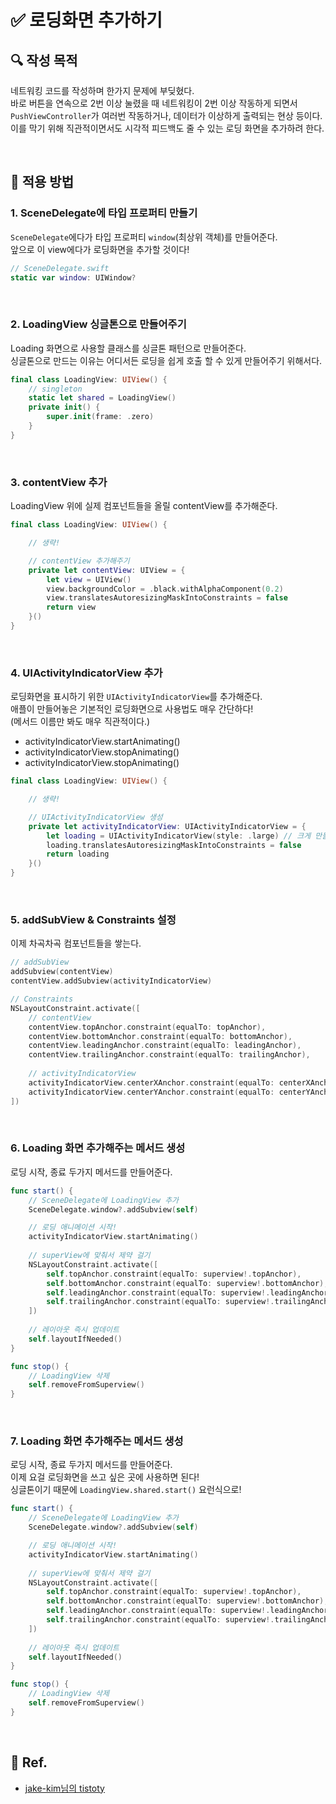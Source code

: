 # ✅ 로딩화면 추가하기

## **🔍** 작성 목적

네트워킹 코드를 작성하며 한가지 문제에 부딪혔다.   
바로 버튼을 연속으로 2번 이상 눌렸을 때 네트워킹이 2번 이상 작동하게 되면서   
`PushViewController`가 여러번 작동하거나, 데이터가 이상하게 출력되는 현상 등이다.   
이를 막기 위해 직관적이면서도 시각적 피드백도 줄 수 있는 로딩 화면을 추가하려 한다.

<br>

## 📌 적용 방법

### 1. SceneDelegate에 타입 프로퍼티 만들기

`SceneDelegate`에다가 타입 프로퍼티 `window`(최상위 객체)를 만들어준다.   
앞으로 이 view에다가 로딩화면을 추가할 것이다!

~~~swift
// SceneDelegate.swift
static var window: UIWindow?
~~~

<br>

### 2. LoadingView 싱글톤으로 만들어주기

Loading 화면으로 사용할 클래스를 싱글톤 패턴으로 만들어준다.   
싱글톤으로 만드는 이유는 어디서든 로딩을 쉽게 호출 할 수 있게 만들어주기 위해서다.

~~~swift
final class LoadingView: UIView() {
    // singleton
    static let shared = LoadingView()
    private init() {
        super.init(frame: .zero)
    }
}
~~~

<br>

### 3. contentView 추가

LoadingView 위에 실제 컴포넌트들을 올릴 contentView를 추가해준다.

~~~swift
final class LoadingView: UIView() {

    // 생략!

    // contentView 추가해주기
    private let contentView: UIView = {
        let view = UIView()
        view.backgroundColor = .black.withAlphaComponent(0.2)
        view.translatesAutoresizingMaskIntoConstraints = false
        return view
    }()
}
~~~

<br>

### 4. UIActivityIndicatorView 추가

로딩화면을 표시하기 위한 `UIActivityIndicatorView`를 추가해준다.   
애플이 만들어놓은 기본적인 로딩화면으로 사용법도 매우 간단하다!   
(메서드 이름만 봐도 매우 직관적이다.)   

- activityIndicatorView.startAnimating()
- activityIndicatorView.stopAnimating()
- activityIndicatorView.stopAnimating()

~~~swift
final class LoadingView: UIView() {

    // 생략!

    // UIActivityIndicatorView 생성
    private let activityIndicatorView: UIActivityIndicatorView = {
        let loading = UIActivityIndicatorView(style: .large) // 크게 만들어줄텨
        loading.translatesAutoresizingMaskIntoConstraints = false
        return loading
    }()
}
~~~

<br>

### 5. addSubView & Constraints 설정

이제 차곡차곡 컴포넌트들을 쌓는다.

~~~swift
// addSubView
addSubview(contentView)
contentView.addSubview(activityIndicatorView)

// Constraints
NSLayoutConstraint.activate([
    // contentView
    contentView.topAnchor.constraint(equalTo: topAnchor),
    contentView.bottomAnchor.constraint(equalTo: bottomAnchor),
    contentView.leadingAnchor.constraint(equalTo: leadingAnchor),
    contentView.trailingAnchor.constraint(equalTo: trailingAnchor),
    
    // activityIndicatorView
    activityIndicatorView.centerXAnchor.constraint(equalTo: centerXAnchor),
    activityIndicatorView.centerYAnchor.constraint(equalTo: centerYAnchor),
])
~~~

<br>

### 6. Loading 화면 추가해주는 메서드 생성

로딩 시작, 종료 두가지 메서드를 만들어준다.

~~~swift
func start() {
    // SceneDelegate에 LoadingView 추가
    SceneDelegate.window?.addSubview(self)

    // 로딩 애니메이션 시작!
    activityIndicatorView.startAnimating()
    
    // superView에 맞춰서 제약 걸기
    NSLayoutConstraint.activate([
        self.topAnchor.constraint(equalTo: superview!.topAnchor),
        self.bottomAnchor.constraint(equalTo: superview!.bottomAnchor),
        self.leadingAnchor.constraint(equalTo: superview!.leadingAnchor),
        self.trailingAnchor.constraint(equalTo: superview!.trailingAnchor),
    ])
    
    // 레이아웃 즉시 업데이트
    self.layoutIfNeeded()
}

func stop() {
    // LoadingView 삭제
    self.removeFromSuperview()
}
~~~

<br>

### 7. Loading 화면 추가해주는 메서드 생성

로딩 시작, 종료 두가지 메서드를 만들어준다.   
이제 요걸 로딩화면을 쓰고 싶은 곳에 사용하면 된다!   
싱글톤이기 때문에 `LoadingView.shared.start()` 요런식으로!

~~~swift
func start() {
    // SceneDelegate에 LoadingView 추가
    SceneDelegate.window?.addSubview(self)

    // 로딩 애니메이션 시작!
    activityIndicatorView.startAnimating()
    
    // superView에 맞춰서 제약 걸기
    NSLayoutConstraint.activate([
        self.topAnchor.constraint(equalTo: superview!.topAnchor),
        self.bottomAnchor.constraint(equalTo: superview!.bottomAnchor),
        self.leadingAnchor.constraint(equalTo: superview!.leadingAnchor),
        self.trailingAnchor.constraint(equalTo: superview!.trailingAnchor),
    ])
    
    // 레이아웃 즉시 업데이트
    self.layoutIfNeeded()
}

func stop() {
    // LoadingView 삭제
    self.removeFromSuperview()
}
~~~

<br>

## 💌 Ref.
- [jake-kim님의 tistoty](https://ios-development.tistory.com/980)